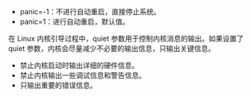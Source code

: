 - panic=-1：不进行自动重启，直接停止系统。
- panic=1：进行自动重启，默认值。

在 Linux 内核引导过程中，quiet 参数用于控制内核消息的输出。如果设置了 quiet 参数，内核会尽量减少不必要的输出信息，只输出关键信息。
- 禁止内核启动时输出详细的硬件信息。
- 禁止内核输出一些调试信息和警告信息。
- 只输出重要的错误信息。
